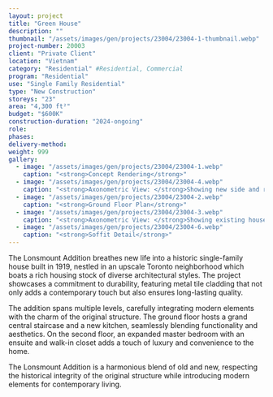 ```yaml
---
layout: project 
title: "Green House"
description: ""
thumbnail: "/assets/images/gen/projects/23004/23004-1-thumbnail.webp"
project-number: 20003
client: "Private Client"
location: "Vietnam"
category: "Residential" #Residential, Commercial 
program: "Residential"
use: "Single Family Residential"
type: "New Construction"
storeys: "23"
area: "4,300 ft²"
budget: "$600K"
construction-duration: "2024-ongoing"
role: 
phases: 
delivery-method: 
weight: 999
gallery:
  - image: "/assets/images/gen/projects/23004/23004-1.webp"
    caption: "<strong>Concept Rendering</strong>"
  - image: "/assets/images/gen/projects/23004/23004-4.webp"
    caption: "<strong>Axonometric View: </strong>Showing new side and rear additions with flat roof and carport built around existing house."
  - image: "/assets/images/gen/projects/23004/23004-2.webp"
    caption: "<strong>Ground Floor Plan</strong>"
  - image: "/assets/images/gen/projects/23004/23004-3.webp"
    caption: "<strong>Axonometric View: </strong>Showing existing house with hip roof."
  - image: "/assets/images/gen/projects/23004/23004-6.webp"
    caption: "<strong>Soffit Detail</strong>"
---
```


The Lonsmount Addition breathes new life into a historic single-family house built in 1919, nestled in an upscale Toronto neighborhood which boats a rich housing stock of diverse architectural styles. The project showcases a commitment to durability, featuring metal tile cladding that not only adds a contemporary touch but also ensures long-lasting quality. 

The addition spans multiple levels, carefully integrating modern elements with the charm of the original structure. The ground floor hosts a grand central staircase and a new kitchen, seamlessly blending functionality and aesthetics. On the second floor, an expanded master bedroom with an ensuite and walk-in closet adds a touch of luxury and convenience to the home. 

The Lonsmount Addition is a harmonious blend of old and new, respecting the historical integrity of the original structure while introducing modern elements for contemporary living.
